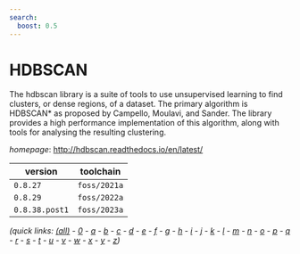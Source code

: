 ```yaml
---
search:
  boost: 0.5
---
```

# HDBSCAN

The hdbscan library is a suite of tools to use unsupervised learning to find clusters, or dense  regions, of a dataset. The primary algorithm is HDBSCAN* as proposed by Campello, Moulavi, and Sander. The library  provides a high performance implementation of this algorithm, along with tools for analysing the resulting  clustering.

*homepage*: <http://hdbscan.readthedocs.io/en/latest/>

version | toolchain
--------|----------
``0.8.27`` | ``foss/2021a``
``0.8.29`` | ``foss/2022a``
``0.8.38.post1`` | ``foss/2023a``


*(quick links: [(all)](../index.md) - [0](../0/index.md) - [a](../a/index.md) - [b](../b/index.md) - [c](../c/index.md) - [d](../d/index.md) - [e](../e/index.md) - [f](../f/index.md) - [g](../g/index.md) - [h](../h/index.md) - [i](../i/index.md) - [j](../j/index.md) - [k](../k/index.md) - [l](../l/index.md) - [m](../m/index.md) - [n](../n/index.md) - [o](../o/index.md) - [p](../p/index.md) - [q](../q/index.md) - [r](../r/index.md) - [s](../s/index.md) - [t](../t/index.md) - [u](../u/index.md) - [v](../v/index.md) - [w](../w/index.md) - [x](../x/index.md) - [y](../y/index.md) - [z](../z/index.md))*

